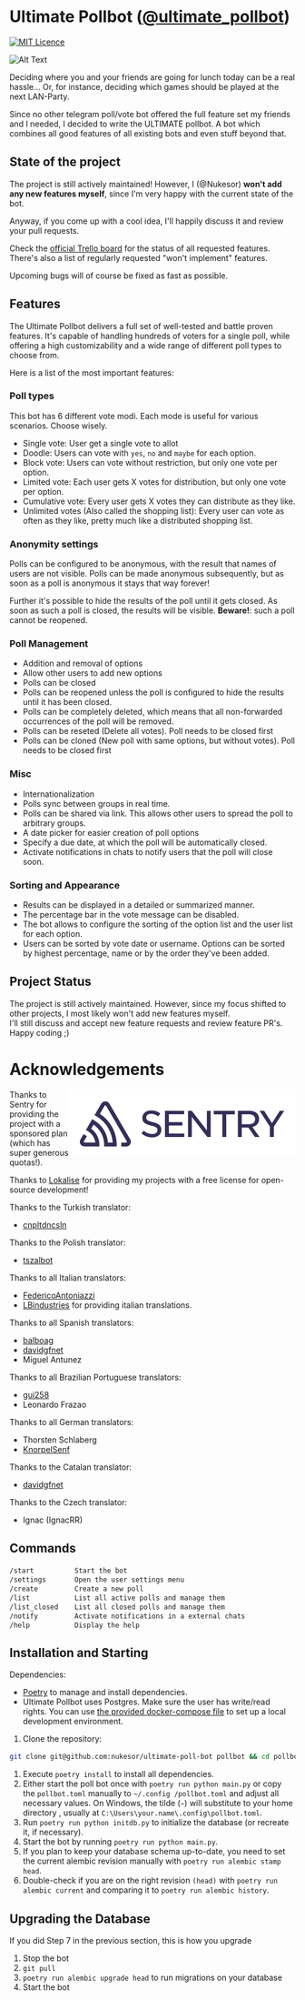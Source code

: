 # Ultimate Pollbot ([@ultimate_pollbot](https://t.me/ultimate_pollbot))

[![MIT Licence](https://img.shields.io/badge/license-MIT-success.svg)](https://github.com/Nukesor/pollbot/blob/master/LICENSE.md)

![Alt Text](https://github.com/Nukesor/images/blob/master/pollbot.gif)

Deciding where you and your friends are going for lunch today can be a real hassle...
Or, for instance, deciding which games should be played at the next LAN-Party.

Since no other telegram poll/vote bot offered the full feature set my friends and I needed, I decided to write the ULTIMATE pollbot. A bot which combines all good features of all existing bots and even stuff beyond that.

## State of the project

The project is still actively maintained!
However, I (@Nukesor) **won't add any new features myself**, since I'm very happy with the current state of the bot.

Anyway, if you come up with a cool idea, I'll happily discuss it and review your pull requests.

Check the [official Trello board](https://trello.com/b/L3XfSRkN/ultimate-poll-bot) for the status of all requested features.
There's also a list of regularly requested "won't implement" features.

Upcoming bugs will of course be fixed as fast as possible.

## Features

The Ultimate Pollbot delivers a full set of well-tested and battle proven features.
It's capable of handling hundreds of voters for a single poll, while offering a high customizability and a wide range of different poll types to choose from.

Here is a list of the most important features:

### Poll types

This bot has 6 different vote modi. Each mode is useful for various scenarios. Choose wisely.

- Single vote: User get a single vote to allot
- Doodle: Users can vote with `yes`, `no` and `maybe` for each option.
- Block vote: Users can vote without restriction, but only one vote per option.
- Limited vote: Each user gets X votes for distribution, but only one vote per option.
- Cumulative vote: Every user gets X votes they can distribute as they like.
- Unlimited votes (Also called the shopping list): Every user can vote as often as they like, pretty much like a distributed shopping list.

### Anonymity settings

Polls can be configured to be anonymous, with the result that names of users are not visible.
Polls can be made anonymous subsequently, but as soon as a poll is anonymous it stays that way forever!

Further it's possible to hide the results of the poll until it gets closed.
As soon as such a poll is closed, the results will be visible. **Beware!**: such a poll cannot be reopened.

### Poll Management

- Addition and removal of options
- Allow other users to add new options
- Polls can be closed
- Polls can be reopened unless the poll is configured to hide the results until it has been closed.
- Polls can be completely deleted, which means that all non-forwarded occurrences of the poll will be removed.
- Polls can be reseted (Delete all votes). Poll needs to be closed first
- Polls can be cloned (New poll with same options, but without votes). Poll needs to be closed first

### Misc

- Internationalization
- Polls sync between groups in real time.
- Polls can be shared via link. This allows other users to spread the poll to arbitrary groups.
- A date picker for easier creation of poll options
- Specify a due date, at which the poll will be automatically closed.
- Activate notifications in chats to notify users that the poll will close soon.

### Sorting and Appearance

- Results can be displayed in a detailed or summarized manner.
- The percentage bar in the vote message can be disabled.
- The bot allows to configure the sorting of the option list and the user list for each option.
- Users can be sorted by vote date or username. Options can be sorted by highest percentage, name or by the order they've been added.

## Project Status

The project is still actively maintained. However, since my focus shifted to other projects, I most likely won't add new features myself.  
I'll still discuss and accept new feature requests and review feature PR's. Happy coding ;)

# Acknowledgements

<a href="https://sentry.io" ><img align="right" src="https://raw.githubusercontent.com/Nukesor/images/master/sentry.svg" alt="Packaging status"></a>
Thanks to Sentry for providing the project with a sponsored plan (which has super generous quotas!).

Thanks to [Lokalise](https://lokalise.co) for providing my projects with a free license for open-source development!

Thanks to the Turkish translator:

- [cnpltdncsln](https://github.com/cnpltdncsln)

Thanks to the Polish translator:

- [tszalbot](https://github.com/tszalbot)

Thanks to all Italian translators:

- [FedericoAntoniazzi](https://github.com/FedericoAntoniazzi)
- [LBindustries](https://github.com/LBindustries) for providing italian translations.  

Thanks to all Spanish translators:

- [balboag](https://github.com/balboag)
- [davidgfnet](https://github.com/davidgfnet)
- Miguel Antunez

Thanks to all Brazilian Portuguese translators:

- [gui258](https://github.com/gui258)
- Leonardo Frazao

Thanks to all German translators:

- Thorsten Schlaberg
- [KnorpelSenf](https://github.com/KnorpelSenf)

Thanks to the Catalan translator:

- [davidgfnet](https://github.com/davidgfnet)

Thanks to the Czech translator:

- Ignac (IgnacRR)

## Commands

```text
/start          Start the bot
/settings       Open the user settings menu
/create         Create a new poll
/list           List all active polls and manage them
/list_closed    List all closed polls and manage them
/notify         Activate notifications in a external chats
/help           Display the help
```

## Installation and Starting

Dependencies:

- [Poetry](https://python-poetry.org/) to manage and install dependencies.
- Ultimate Pollbot uses Postgres. Make sure the user has write/read rights. You can use [the provided docker-compose
 file](https://github.com/Nukesor/ultimate-poll-bot/blob/master/docker/docker-compose.yml) to set up a local development
  environment.

1. Clone the repository:

```bash
git clone git@github.com:nukesor/ultimate-poll-bot pollbot && cd pollbot
```

1. Execute `poetry install` to install all dependencies.
1. Either start the poll bot once with `poetry run python main.py` or copy the `pollbot.toml` manually to `~/.config
/pollbot.toml` and adjust all necessary values. On Windows, the tilde (`~`) will substitute to your home directory
, usually at `C:\Users\your.name\.config\pollbot.toml`.
1. Run `poetry run python initdb.py` to initialize the database (or recreate it, if necessary).
1. Start the bot by running `poetry run python main.py`.
1. If you plan to keep your database schema up-to-date, you need to set the current alembic revision manually with
 `poetry run alembic stamp head`.
1. Double-check if you are on the right revision `(head)` with `poetry run alembic current` and comparing it to `poetry run alembic history`.

## Upgrading the Database

If you did Step 7 in the previous section, this is how you upgrade

1. Stop the bot
1. `git pull`
1. `poetry run alembic upgrade head` to run migrations on your database
1. Start the bot
